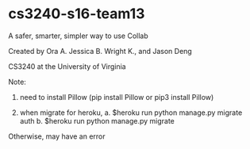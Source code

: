 # cs3240-s16-team13

A safer, smarter, simpler way to use Collab

Created by Ora A. Jessica B. Wright K., and Jason Deng

CS3240 at the University of Virginia

Note:
1) need to install Pillow (pip install Pillow or pip3 install Pillow)

2) when migrate for heroku,
  a. $heroku run python manage.py migrate auth
  b. $heroku run python manage.py migrate
  
  Otherwise, may have an error
